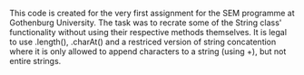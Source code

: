 This code is created for the very first assignment for the SEM programme at Gothenburg University. 
The task was to recrate some of the String class' functionality without using their respective methods themselves.
It is legal to use .length(), .charAt() and a restriced version of string concatention where 
it is only allowed to append characters to a string (using +), but not entire strings.
